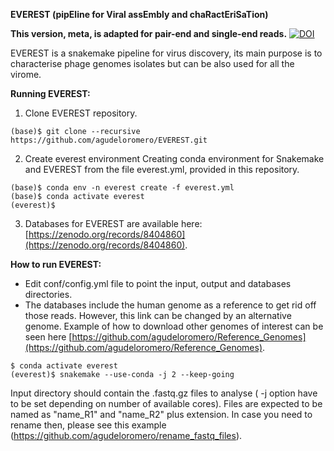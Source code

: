 **EVEREST (pipEline for Viral assEmbly and chaRactEriSaTion)**

**This version, meta, is adapted for pair-end and single-end reads.**
[![DOI](https://zenodo.org/badge/569978563.svg)](https://zenodo.org/doi/10.5281/zenodo.10487445)

EVEREST is a snakemake pipeline for virus discovery, its main purpose is to characterise phage genomes isolates but can be also used for all the virome.

**Running EVEREST:**

1. Clone EVEREST repository.
```
(base)$ git clone --recursive https://github.com/agudeloromero/EVEREST.git
```

2. Create everest environment
Creating conda environment for Snakemake and EVEREST from the file everest.yml, provided in this repository.
```
(base)$ conda env -n everest create -f everest.yml
(base)$ conda activate everest
(everest)$
```

3. Databases for EVEREST are available here: [https://zenodo.org/records/8404860](https://zenodo.org/records/8404860).

**How to run EVEREST:**

* Edit conf/config.yml file to point the input, output and databases directories.
* The databases include the human genome as a reference to get rid off those reads. However, this link can be changed by an alternative genome. Example of how to download other genomes of interest can be seen here [https://github.com/agudeloromero/Reference_Genomes](https://github.com/agudeloromero/Reference_Genomes).
```
$ conda activate everest
(everest)$ snakemake --use-conda -j 2 --keep-going
```
Input directory should contain the .fastq.gz files to analyse ( -j option have to be set depending on number of available cores).
Files are expected to be named as "name_R1" and "name_R2" plus extension. In case you need to rename then, please see this example (https://github.com/agudeloromero/rename_fastq_files).
